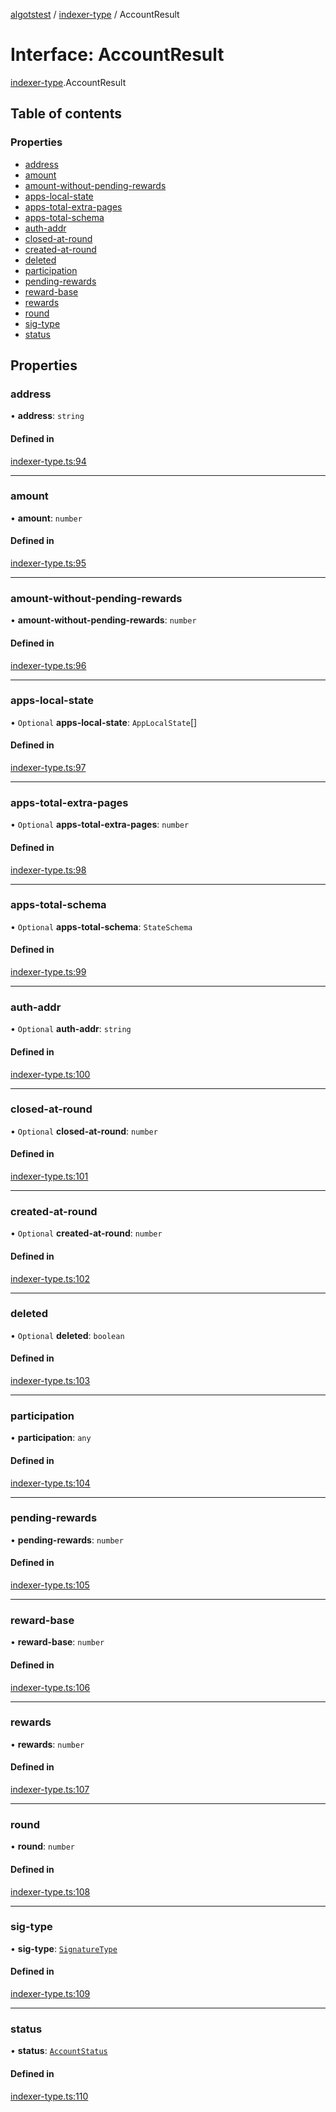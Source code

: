 [algotstest](../README.md) / [indexer-type](../modules/indexer_type.md) / AccountResult

# Interface: AccountResult

[indexer-type](../modules/indexer_type.md).AccountResult

## Table of contents

### Properties

- [address](indexer_type.AccountResult.md#address)
- [amount](indexer_type.AccountResult.md#amount)
- [amount-without-pending-rewards](indexer_type.AccountResult.md#amount-without-pending-rewards)
- [apps-local-state](indexer_type.AccountResult.md#apps-local-state)
- [apps-total-extra-pages](indexer_type.AccountResult.md#apps-total-extra-pages)
- [apps-total-schema](indexer_type.AccountResult.md#apps-total-schema)
- [auth-addr](indexer_type.AccountResult.md#auth-addr)
- [closed-at-round](indexer_type.AccountResult.md#closed-at-round)
- [created-at-round](indexer_type.AccountResult.md#created-at-round)
- [deleted](indexer_type.AccountResult.md#deleted)
- [participation](indexer_type.AccountResult.md#participation)
- [pending-rewards](indexer_type.AccountResult.md#pending-rewards)
- [reward-base](indexer_type.AccountResult.md#reward-base)
- [rewards](indexer_type.AccountResult.md#rewards)
- [round](indexer_type.AccountResult.md#round)
- [sig-type](indexer_type.AccountResult.md#sig-type)
- [status](indexer_type.AccountResult.md#status)

## Properties

### address

• **address**: `string`

#### Defined in

[indexer-type.ts:94](https://github.com/algorandfoundation/algokit-utils-ts/blob/b75e3eb/src/indexer-type.ts#L94)

___

### amount

• **amount**: `number`

#### Defined in

[indexer-type.ts:95](https://github.com/algorandfoundation/algokit-utils-ts/blob/b75e3eb/src/indexer-type.ts#L95)

___

### amount-without-pending-rewards

• **amount-without-pending-rewards**: `number`

#### Defined in

[indexer-type.ts:96](https://github.com/algorandfoundation/algokit-utils-ts/blob/b75e3eb/src/indexer-type.ts#L96)

___

### apps-local-state

• `Optional` **apps-local-state**: `AppLocalState`[]

#### Defined in

[indexer-type.ts:97](https://github.com/algorandfoundation/algokit-utils-ts/blob/b75e3eb/src/indexer-type.ts#L97)

___

### apps-total-extra-pages

• `Optional` **apps-total-extra-pages**: `number`

#### Defined in

[indexer-type.ts:98](https://github.com/algorandfoundation/algokit-utils-ts/blob/b75e3eb/src/indexer-type.ts#L98)

___

### apps-total-schema

• `Optional` **apps-total-schema**: `StateSchema`

#### Defined in

[indexer-type.ts:99](https://github.com/algorandfoundation/algokit-utils-ts/blob/b75e3eb/src/indexer-type.ts#L99)

___

### auth-addr

• `Optional` **auth-addr**: `string`

#### Defined in

[indexer-type.ts:100](https://github.com/algorandfoundation/algokit-utils-ts/blob/b75e3eb/src/indexer-type.ts#L100)

___

### closed-at-round

• `Optional` **closed-at-round**: `number`

#### Defined in

[indexer-type.ts:101](https://github.com/algorandfoundation/algokit-utils-ts/blob/b75e3eb/src/indexer-type.ts#L101)

___

### created-at-round

• `Optional` **created-at-round**: `number`

#### Defined in

[indexer-type.ts:102](https://github.com/algorandfoundation/algokit-utils-ts/blob/b75e3eb/src/indexer-type.ts#L102)

___

### deleted

• `Optional` **deleted**: `boolean`

#### Defined in

[indexer-type.ts:103](https://github.com/algorandfoundation/algokit-utils-ts/blob/b75e3eb/src/indexer-type.ts#L103)

___

### participation

• **participation**: `any`

#### Defined in

[indexer-type.ts:104](https://github.com/algorandfoundation/algokit-utils-ts/blob/b75e3eb/src/indexer-type.ts#L104)

___

### pending-rewards

• **pending-rewards**: `number`

#### Defined in

[indexer-type.ts:105](https://github.com/algorandfoundation/algokit-utils-ts/blob/b75e3eb/src/indexer-type.ts#L105)

___

### reward-base

• **reward-base**: `number`

#### Defined in

[indexer-type.ts:106](https://github.com/algorandfoundation/algokit-utils-ts/blob/b75e3eb/src/indexer-type.ts#L106)

___

### rewards

• **rewards**: `number`

#### Defined in

[indexer-type.ts:107](https://github.com/algorandfoundation/algokit-utils-ts/blob/b75e3eb/src/indexer-type.ts#L107)

___

### round

• **round**: `number`

#### Defined in

[indexer-type.ts:108](https://github.com/algorandfoundation/algokit-utils-ts/blob/b75e3eb/src/indexer-type.ts#L108)

___

### sig-type

• **sig-type**: [`SignatureType`](../enums/indexer_type.SignatureType.md)

#### Defined in

[indexer-type.ts:109](https://github.com/algorandfoundation/algokit-utils-ts/blob/b75e3eb/src/indexer-type.ts#L109)

___

### status

• **status**: [`AccountStatus`](../enums/indexer_type.AccountStatus.md)

#### Defined in

[indexer-type.ts:110](https://github.com/algorandfoundation/algokit-utils-ts/blob/b75e3eb/src/indexer-type.ts#L110)
